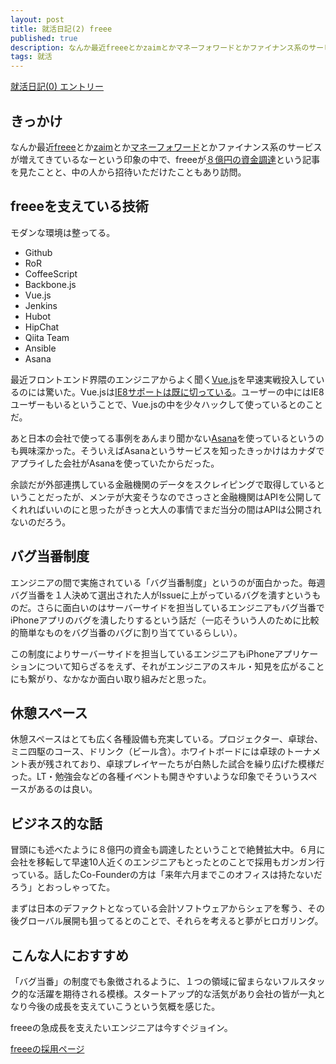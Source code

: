 ```yaml
---
layout: post
title: 就活日記(2) freee
published: true
description: なんか最近freeeとかzaimとかマネーフォワードとかファイナンス系のサービスが増えてきているなーという印象の中で、freeeが８億円の資金調達という記事を見たことと、中の人から招待いただけたこともあり訪問。
tags: 就活
---
```


[就活日記(0) エントリー](/job-hunting-0/)

きっかけ
-----
なんか最近[freee](http://www.freee.co.jp/)とか[zaim](http://www.zaim.co.jp/)とか[マネーフォワード](https://moneyforward.com/)とかファイナンス系のサービスが増えてきているなーという印象の中で、freeeが[８億円の資金調達](http://thebridge.jp/2014/04/freee-raises-800m-yen-from-dcm)という記事を見たことと、中の人から招待いただけたこともあり訪問。

freeeを支えている技術
-----
モダンな環境は整ってる。

* Github
* RoR
* CoffeeScript
* Backbone.js
* Vue.js
* Jenkins
* Hubot
* HipChat
* Qiita Team
* Ansible
* Asana

最近フロントエンド界隈のエンジニアからよく聞く[Vue.js](http://vuejs.org/)を早速実戦投入しているのには驚いた。Vue.jsは[IE8サポートは既に切っている](https://github.com/yyx990803/vue#browser-support)。ユーザーの中にはIE8ユーザーもいるということで、Vue.jsの中を少々ハックして使っているとのことだ。

あと日本の会社で使ってる事例をあんまり聞かない[Asana](https://asana.com/)を使っているというのも興味深かった。そういえばAsanaというサービスを知ったきっかけはカナダでアプライした会社がAsanaを使っていたからだった。

余談だが外部連携している金融機関のデータをスクレイピングで取得しているということだったが、メンテが大変そうなのでさっさと金融機関はAPIを公開してくれればいいのにと思ったがきっと大人の事情でまだ当分の間はAPIは公開されないのだろう。

バグ当番制度
-----
エンジニアの間で実施されている「バグ当番制度」というのが面白かった。毎週バグ当番を１人決めて選出された人がIssueに上がっているバグを潰すというものだ。さらに面白いのはサーバーサイドを担当しているエンジニアもバグ当番でiPhoneアプリのバグを潰したりするという話だ（一応そういう人のために比較的簡単なものをバグ当番のバグに割り当てているらしい）。

この制度によりサーバーサイドを担当しているエンジニアもiPhoneアプリケーションについて知らざるをえず、それがエンジニアのスキル・知見を広がることにも繋がり、なかなか面白い取り組みだと思った。

休憩スペース
---
休憩スペースはとても広く各種設備も充実している。プロジェクター、卓球台、ミニ四駆のコース、ドリンク（ビール含）。ホワイトボードには卓球のトーナメント表が残されており、卓球プレイヤーたちが白熱した試合を繰り広げた模様だった。LT・勉強会などの各種イベントも開きやすいような印象でそういうスペースがあるのは良い。

ビジネス的な話
----
冒頭にも述べたように８億円の資金も調達したということで絶賛拡大中。６月に会社を移転して早速10人近くのエンジニアもとったとのことで採用もガンガン行っている。話したCo-Founderの方は「来年六月までこのオフィスは持たないだろう」とおっしゃってた。

まずは日本のデファクトとなっている会計ソフトウェアからシェアを奪う、その後グローバル展開も狙ってるとのことで、それらを考えると夢がヒロガリング。

こんな人におすすめ
-----
「バグ当番」の制度でも象徴されるように、１つの領域に留まらないフルスタック的な活躍を期待される模様。スタートアップ的な活気があり会社の皆が一丸となり今後の成長を支えていこうという気概を感じた。

freeeの急成長を支えたいエンジニアは今すぐジョイン。

[freeeの採用ページ](https://www.wantedly.com/companies/cfo)
